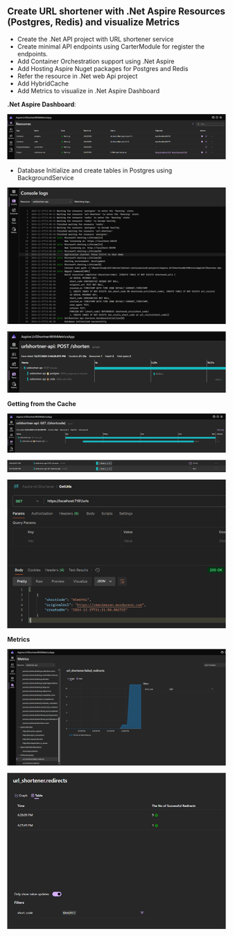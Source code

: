 ## Create URL shortener with .Net Aspire Resources (Postgres, Redis) and visualize Metrics

- Create the .Net API project with URL shortener service
- Create minimal API endpoints using CarterModule for register the endpoints.
- Add Container Orchestration support using .Net Aspire
- Add Hosting Aspire Nuget packages for Postgres and Redis
- Refer the resource in .Net web Api project
- Add HybridCache
- Add Metrics to visualize in .Net Aspire Dashboard

**.Net Aspire Dashboard**:

![alt text](Images/image-4.png)

- Database Initialize and create tables in Postgres using BackgroundService

![alt text](Images/image.png)

![alt text](Images/image-1.png)

**Getting from the Cache**

![alt text](Images/image-2.png)

![alt text](Images/image-3.png)

![alt text](Images/image-7.png)

**Metrics**

![alt text](Images/image-5.png)

![alt text](Images/image-6.png)